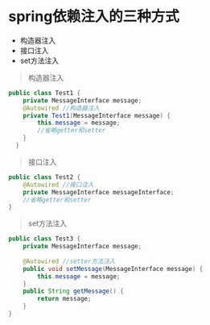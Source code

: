 # spring依赖注入的三种方式

* 构造器注入
* 接口注入
* set方法注入

> 构造器注入

```java
public class Test1 {  
    private MessageInterface message;  
    @Autowired //构造器注入  
    private Test1(MessageInterface message) {  
        this.message = message;  
        //省略getter和setter  
    } 
  }
```

> 接口注入

```java
public class Test2 {  
    @Autowired //接口注入  
    private MessageInterface messageInterface;  
    //省略getter和setter  
}
```

> set方法注入

```java
public class Test3 {  
    private MessageInterface message;  
 
    @Autowired //setter方法注入  
    public void setMessage(MessageInterface message) {  
        this.message = message;  
    }  
    public String getMessage() {  
        return message;  
    }  
}
```

